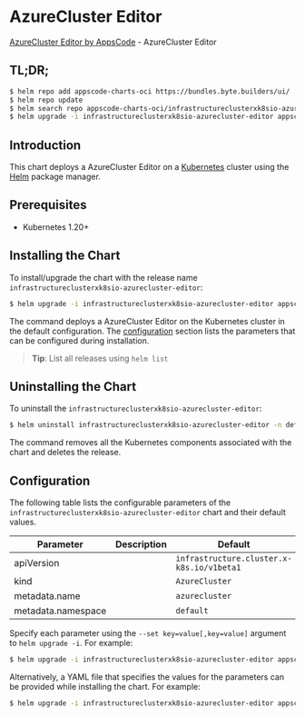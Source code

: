 # AzureCluster Editor

[AzureCluster Editor by AppsCode](https://appscode.com) - AzureCluster Editor

## TL;DR;

```bash
$ helm repo add appscode-charts-oci https://bundles.byte.builders/ui/
$ helm repo update
$ helm search repo appscode-charts-oci/infrastructureclusterxk8sio-azurecluster-editor --version=v0.5.0
$ helm upgrade -i infrastructureclusterxk8sio-azurecluster-editor appscode-charts-oci/infrastructureclusterxk8sio-azurecluster-editor -n default --create-namespace --version=v0.5.0
```

## Introduction

This chart deploys a AzureCluster Editor on a [Kubernetes](http://kubernetes.io) cluster using the [Helm](https://helm.sh) package manager.

## Prerequisites

- Kubernetes 1.20+

## Installing the Chart

To install/upgrade the chart with the release name `infrastructureclusterxk8sio-azurecluster-editor`:

```bash
$ helm upgrade -i infrastructureclusterxk8sio-azurecluster-editor appscode-charts-oci/infrastructureclusterxk8sio-azurecluster-editor -n default --create-namespace --version=v0.5.0
```

The command deploys a AzureCluster Editor on the Kubernetes cluster in the default configuration. The [configuration](#configuration) section lists the parameters that can be configured during installation.

> **Tip**: List all releases using `helm list`

## Uninstalling the Chart

To uninstall the `infrastructureclusterxk8sio-azurecluster-editor`:

```bash
$ helm uninstall infrastructureclusterxk8sio-azurecluster-editor -n default
```

The command removes all the Kubernetes components associated with the chart and deletes the release.

## Configuration

The following table lists the configurable parameters of the `infrastructureclusterxk8sio-azurecluster-editor` chart and their default values.

|     Parameter      | Description |                       Default                        |
|--------------------|-------------|------------------------------------------------------|
| apiVersion         |             | <code>infrastructure.cluster.x-k8s.io/v1beta1</code> |
| kind               |             | <code>AzureCluster</code>                            |
| metadata.name      |             | <code>azurecluster</code>                            |
| metadata.namespace |             | <code>default</code>                                 |


Specify each parameter using the `--set key=value[,key=value]` argument to `helm upgrade -i`. For example:

```bash
$ helm upgrade -i infrastructureclusterxk8sio-azurecluster-editor appscode-charts-oci/infrastructureclusterxk8sio-azurecluster-editor -n default --create-namespace --version=v0.5.0 --set apiVersion=infrastructure.cluster.x-k8s.io/v1beta1
```

Alternatively, a YAML file that specifies the values for the parameters can be provided while
installing the chart. For example:

```bash
$ helm upgrade -i infrastructureclusterxk8sio-azurecluster-editor appscode-charts-oci/infrastructureclusterxk8sio-azurecluster-editor -n default --create-namespace --version=v0.5.0 --values values.yaml
```
